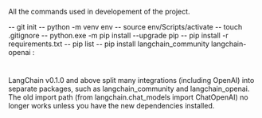 All the commands used in developement of the project.


-- git init
-- python -m venv env
-- source env/Scripts/activate
-- touch .gitignore
-- python.exe -m pip install --upgrade pip
-- pip install -r requirements.txt
-- pip list
-- pip install langchain_community langchain-openai : 

#
LangChain v0.1.0 and above split many integrations (including OpenAI) into separate packages, such as langchain_community and langchain_openai.
The old import path (from langchain.chat_models import ChatOpenAI) no longer works unless you have the new dependencies installed.